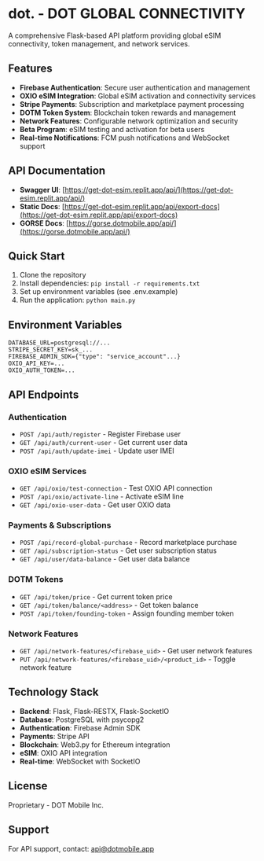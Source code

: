 # dot. - DOT GLOBAL CONNECTIVITY

A comprehensive Flask-based API platform providing global eSIM connectivity, token management, and network services.

## Features

- **Firebase Authentication**: Secure user authentication and management
- **OXIO eSIM Integration**: Global eSIM activation and connectivity services  
- **Stripe Payments**: Subscription and marketplace payment processing
- **DOTM Token System**: Blockchain token rewards and management
- **Network Features**: Configurable network optimization and security
- **Beta Program**: eSIM testing and activation for beta users
- **Real-time Notifications**: FCM push notifications and WebSocket support

## API Documentation

- **Swagger UI**: [https://get-dot-esim.replit.app/api/](https://get-dot-esim.replit.app/api/)
- **Static Docs**: [https://get-dot-esim.replit.app/api/export-docs](https://get-dot-esim.replit.app/api/export-docs)
- **GORSE Docs**: [https://gorse.dotmobile.app/api/](https://gorse.dotmobile.app/api/)

## Quick Start

1. Clone the repository
2. Install dependencies: `pip install -r requirements.txt`
3. Set up environment variables (see .env.example)
4. Run the application: `python main.py`

## Environment Variables

```
DATABASE_URL=postgresql://...
STRIPE_SECRET_KEY=sk_...
FIREBASE_ADMIN_SDK={"type": "service_account"...}
OXIO_API_KEY=...
OXIO_AUTH_TOKEN=...
```

## API Endpoints

### Authentication
- `POST /api/auth/register` - Register Firebase user
- `GET /api/auth/current-user` - Get current user data
- `POST /api/auth/update-imei` - Update user IMEI

### OXIO eSIM Services  
- `GET /api/oxio/test-connection` - Test OXIO API connection
- `POST /api/oxio/activate-line` - Activate eSIM line
- `GET /api/oxio-user-data` - Get user OXIO data

### Payments & Subscriptions
- `POST /api/record-global-purchase` - Record marketplace purchase
- `GET /api/subscription-status` - Get user subscription status
- `GET /api/user/data-balance` - Get user data balance

### DOTM Tokens
- `GET /api/token/price` - Get current token price
- `GET /api/token/balance/<address>` - Get token balance
- `POST /api/token/founding-token` - Assign founding member token

### Network Features
- `GET /api/network-features/<firebase_uid>` - Get user network features
- `PUT /api/network-features/<firebase_uid>/<product_id>` - Toggle network feature

## Technology Stack

- **Backend**: Flask, Flask-RESTX, Flask-SocketIO
- **Database**: PostgreSQL with psycopg2
- **Authentication**: Firebase Admin SDK
- **Payments**: Stripe API
- **Blockchain**: Web3.py for Ethereum integration
- **eSIM**: OXIO API integration
- **Real-time**: WebSocket with SocketIO

## License

Proprietary - DOT Mobile Inc.

## Support

For API support, contact: api@dotmobile.app